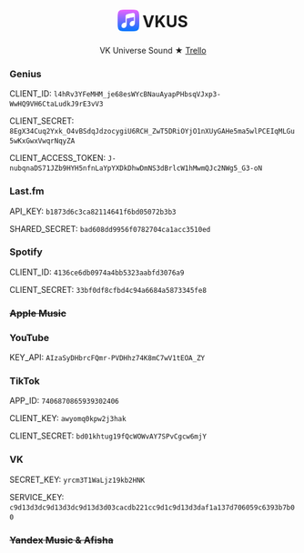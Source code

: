 <h1 align="center">
<sub>
<img src="src/static/icon128.png" height="38" width="38">
</sub>
VKUS
</h1>

<p align="center">
VK Universe Sound ★ <a href="https://trello.com/b/cSpLwvpd">Trello</a> </br>   
</p>

<!-- <p align="center">
<a href="https://addons.mozilla.org/addon/ublock-origin/"><img src="https://user-images.githubusercontent.com/585534/107280546-7b9b2a00-6a26-11eb-8f9f-f95932f4bfec.png" alt="Get uBlock Origin for Firefox"></a>
<a href="https://microsoftedge.microsoft.com/addons/detail/ublock-origin/odfafepnkmbhccpbejgmiehpchacaeak"><img src="https://user-images.githubusercontent.com/585534/107280673-a5ece780-6a26-11eb-9cc7-9fa9f9f81180.png" alt="Get uBlock Origin for Microsoft Edge"></a>
<a href="https://addons.opera.com/extensions/details/ublock/"><img src="https://user-images.githubusercontent.com/585534/107280692-ac7b5f00-6a26-11eb-85c7-088926504452.png" alt="Get uBlock Origin for Opera"></a>
<a href="https://chromewebstore.google.com/detail/ublock-origin/cjpalhdlnbpafiamejdnhcphjbkeiagm"><img src="https://user-images.githubusercontent.com/585534/107280622-91a8ea80-6a26-11eb-8d07-77c548b28665.png" alt="Get uBlock Origin for Chromium"></a><br>
<sub><a href="https://github.com/uBlockOrigin/uBlock-issues/wiki/About-Google-Chrome's-%22This-extension-may-soon-no-longer-be-supported%22"><b>IMPORTANT</b>: About Google Chrome's "This extension may soon no longer be supported"</a></sub>
</p> -->

<!-- ![image](./logo.gif) -->


### Genius

CLIENT_ID: `l4hRv3YFeMHM_je68esWYcBNauAyapPHbsqVJxp3-WwHQ9VH6CtaLudkJ9rE3vV3`

CLIENT_SECRET: `8EgX34Cuq2Yxk_O4vBSdqJdzocygiU6RCH_ZwT5DRiOYjO1nXUyGAHe5ma5wlPCEIqMLGu5wKxGwxVwqrNqyZA`

CLIENT_ACCESS_TOKEN: `J-nubqnaDS71JZb9HYH5nfnLaYpYXDkDhwDmNS3dBrlcW1hMwmQJc2NWg5_G3-oN`

### Last\.fm

API_KEY: `b1873d6c3ca82114641f6bd05072b3b3`

SHARED_SECRET: `bad608dd9956f0782704ca1acc3510ed`

### Spotify

CLIENT_ID: `4136ce6db0974a4bb5323aabfd3076a9`

CLIENT_SECRET: `33bf0df8cfbd4c94a6684a5873345fe8`

<h3><del> Apple Music </del></h3>

### YouTube

KEY_API: `AIzaSyDHbrcFQmr-PVDHhz74K8mC7wV1tEOA_ZY`

### TikTok

APP_ID: `7406870865939302406`

CLIENT_KEY: `awyomq0kpw2j3hak`

CLIENT_SECRET: `bd01khtug19fQcWOWvAY7SPvCgcw6mjY`

<!-- //akseya
//eU90Zhn_HAhmIDL -->

### VK 

SECRET_KEY: `yrcm3T1WaLjz19kb2HNK`

SERVICE_KEY: `c9d13d3dc9d13d3dc9d13d3d03cacdb221cc9d1c9d13d3daf1a137d706059c6393b7b00`

<h3><del> Yandex Music & Afisha </del></h3>
